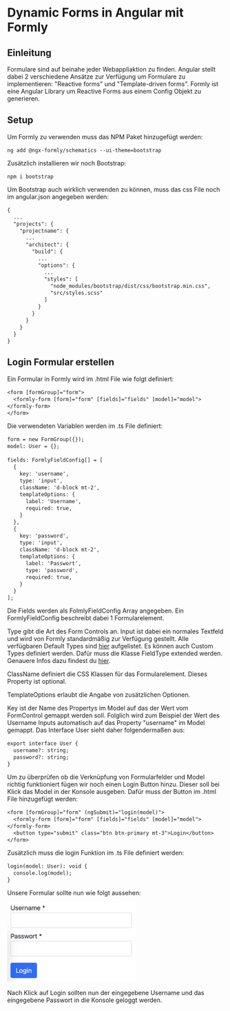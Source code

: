 # Dynamic Forms in Angular mit Formly

## Einleitung
Formulare sind auf beinahe jeder Webappliaktion zu finden. Angular stellt dabei 2 verschiedene Ansätze zur Verfügung um Formulare zu implementieren: "Reactive forms" und "Template-driven forms". Formly ist eine Angular Library um Reactive Forms aus einem Config Objekt zu generieren.

## Setup
Um Formly zu verwenden muss das NPM Paket hinzugefügt werden:
```
ng add @ngx-formly/schematics --ui-theme=bootstrap
```
Zusätzlich installieren wir noch Bootstrap:
```
npm i bootstrap
```
Um Bootstrap auch wirklich verwenden zu können, muss das css File noch im angular.json angegeben werden:
```
{
  ...
  "projects": {
    "projectname": {
      ...
      "architect": {
        "build": {
          ...
          "options": {
            ...
            "styles": [
              "node_modules/bootstrap/dist/css/bootstrap.min.css",
              "src/styles.scss"
            ]
          }
        }
      }
    }
  }
}
```

## Login Formular erstellen
Ein Formular in Formly wird im .html File wie folgt definiert:
```
<form [formGroup]="form">
  <formly-form [form]="form" [fields]="fields" [model]="model"></formly-form>
</form>
```
Die verwendeten Variablen werden im .ts File definiert:
```
form = new FormGroup({});
model: User = {};

fields: FormlyFieldConfig[] = [
  {
    key: 'username',
    type: 'input',
    className: 'd-block mt-2',
    templateOptions: {
      label: 'Username',
      required: true,
    }
  },
  {
    key: 'password',
    type: 'input',
    className: 'd-block mt-2',
    templateOptions: {
      label: 'Passwort',
      type: 'password',
      required: true,
    }
  }
];
```
Die Fields werden als FolmlyFieldConfig Array angegeben. Ein FormlyFieldConfig beschreibt dabei 1 Formularelement.  

Type gibt die Art des Form Controls an. Input ist dabei ein normales Textfeld und wird von Formly standardmäßig zur Verfügung gestellt. Alle verfügbaren Default Types sind [hier](https://formly.dev/ui) aufgelistet. Es können auch Custom Types definiert werden. Dafür muss die Klasse FieldType extended werden. Genauere Infos dazu findest du [hier](https://formly.dev/guide/custom-formly-field).  

ClassName definiert die CSS Klassen für das Formularelement. Dieses Property ist optional.  

TemplateOptions erlaubt die Angabe von zusätzlichen Optionen.

Key ist der Name des Propertys im Model auf das der Wert vom FormControl gemappt werden soll. Folglich wird zum Beispiel der Wert des Username Inputs automatisch auf das Property "username" im Model gemappt. Das Interface User sieht daher folgendermaßen aus:
```
export interface User {
  username?: string;
  password?: string;
}
```

Um zu überprüfen ob die Verknüpfung von Formularfelder und Model richtig funktioniert fügen wir noch einen Login Button hinzu. Dieser soll bei Klick das Model in der Konsole ausgeben. Dafür muss der Button im .html File hinzugefügt werden:
```
<form [formGroup]="form" (ngSubmit)="login(model)">
  <formly-form [form]="form" [fields]="fields" [model]="model"></formly-form>
  <button type="submit" class="btn btn-primary mt-3">Login</button>
</form>
```

Zusätzlich muss die login Funktion im .ts File definiert werden:
```
login(model: User): void {
  console.log(model);
}
```

Unsere Formular sollte nun wie folgt aussehen:

<img src="src/assets/first_step.png" width="300">

Nach Klick auf Login sollten nun der eingegebene Username und das eingegebene Passwort in die Konsole geloggt werden.
